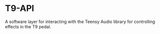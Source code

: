 # T9-API
A software layer for interacting with the Teensy Audio library for controlling effects in the T9 pedal.
